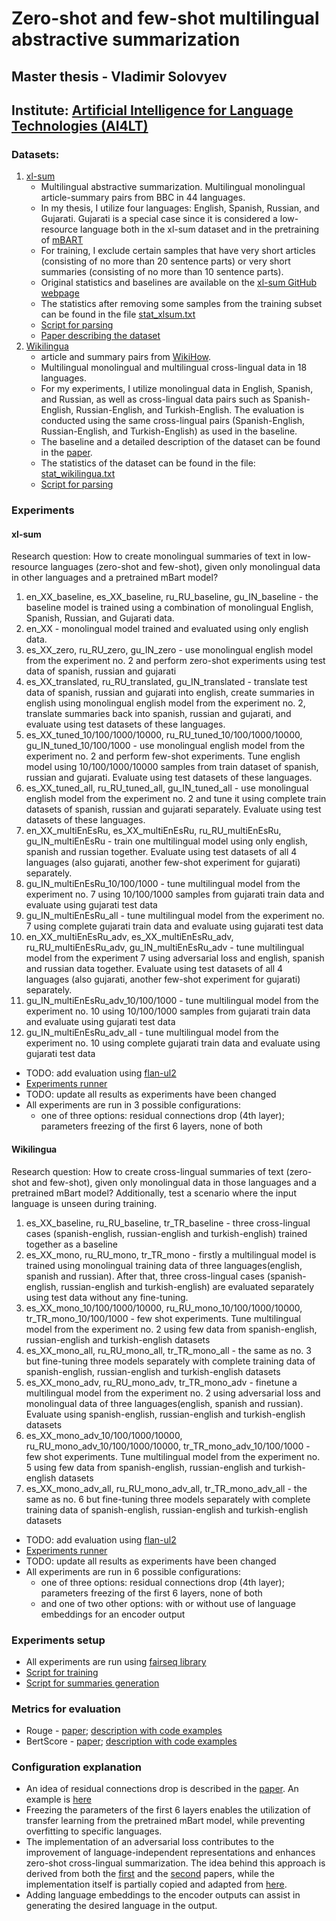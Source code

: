 # Zero-shot and few-shot multilingual abstractive summarization
## Master thesis - Vladimir Solovyev
## Institute: [Artificial Intelligence for Language Technologies (AI4LT)](https://ai4lt.anthropomatik.kit.edu/english/index.php)

### Datasets:
1. [xl-sum](https://github.com/csebuetnlp/xl-sum)
   - Multilingual abstractive summarization. Multilingual monolingual article-summary pairs from BBC in 44 languages.
   - In my thesis, I utilize four languages: English, Spanish, Russian, and Gujarati. Gujarati is a special case since it is considered a low-resource language both in the xl-sum dataset and in the pretraining of [mBART](https://arxiv.org/pdf/2001.08210.pdf)
   - For training, I exclude certain samples that have very short articles (consisting of no more than 20 sentence parts) or very short summaries (consisting of no more than 10 sentence parts).
   - Original statistics and baselines are available on the [xl-sum GitHub webpage](https://github.com/csebuetnlp/xl-sum)
   - The statistics after removing some samples from the training subset can be found in the file [stat_xlsum.txt](../summarization_datasets/stat_xlsum.txt)
   - [Script for parsing](../summarization_datasets/prepare_data_xlsum.py)
   - [Paper describing the dataset](https://aclanthology.org/2021.findings-acl.413.pdf)
2. [Wikilingua](https://github.com/esdurmus/Wikilingua)
   - article and summary pairs from [WikiHow](https://www.wikihow.com/Main-Page).
   - Multilingual monolingual and multilingual cross-lingual data in 18 languages.
   - For my experiments, I utilize monolingual data in English, Spanish, and Russian, as well as cross-lingual data pairs such as Spanish-English, Russian-English, and Turkish-English. The evaluation is conducted using the same cross-lingual pairs (Spanish-English, Russian-English, and Turkish-English) as used in the baseline.
   - The baseline and a detailed description of the dataset can be found in the [paper](https://arxiv.org/pdf/2010.03093.pdf).
   - The statistics of the dataset can be found in the file: [stat_wikilingua.txt](../summarization_datasets/stat_wikilingua.txt)
   - [Script for parsing](../summarization_datasets/prepare_data_wikilingua.py)

### Experiments

#### xl-sum

Research question: How to create monolingual summaries of text in low-resource languages (zero-shot and few-shot), given only monolingual data in other languages and a pretrained mBart model?

1. en_XX_baseline, es_XX_baseline, ru_RU_baseline, gu_IN_baseline - the baseline model is trained using a combination of monolingual English, Spanish, Russian, and Gujarati data.
2. en_XX - monolingual model trained and evaluated using only english data.
3. es_XX_zero, ru_RU_zero, gu_IN_zero - use monolingual english model from the experiment no. 2 and perform zero-shot experiments using test data of spanish, russian and gujarati
4. es_XX_translated, ru_RU_translated, gu_IN_translated - translate test data of spanish, russian and gujarati into english, create summaries in english using monolingual english model from the experiment no. 2, translate summaries back into spanish, russian and gujarati, and evaluate using test datasets of these languages.
5. es_XX_tuned_10/100/1000/10000, ru_RU_tuned_10/100/1000/10000, gu_IN_tuned_10/100/1000 - use monolingual english model from the experiment no. 2 and perform few-shot experiments. Tune english model using 10/100/1000/10000 samples from train dataset of spanish, russian and gujarati. Evaluate using test datasets of these languages.
6. es_XX_tuned_all, ru_RU_tuned_all, gu_IN_tuned_all - use monolingual english model from the experiment no. 2 and tune it using complete train datasets of spanish, russian and gujarati separately. Evaluate using test datasets of these languages.
7. en_XX_multiEnEsRu, es_XX_multiEnEsRu, ru_RU_multiEnEsRu, gu_IN_multiEnEsRu - train one multilingual model using only english, spanish and russian together. Evaluate using test datasets of all 4 languages (also gujarati, another few-shot experiment for gujarati) separately.
8. gu_IN_multiEnEsRu_10/100/1000 - tune multilingual model from the experiment no. 7 using 10/100/1000 samples from gujarati train data and evaluate using gujarati test data
9. gu_IN_multiEnEsRu_all - tune multilingual model from the experiment no. 7 using complete gujarati train data and evaluate using gujarati test data
10. en_XX_multiEnEsRu_adv, es_XX_multiEnEsRu_adv, ru_RU_multiEnEsRu_adv, gu_IN_multiEnEsRu_adv - tune multilingual model from the experiment 7 using adversarial loss and english, spanish and russian data together. Evaluate using test datasets of all 4 languages (also gujarati, another few-shot experiment for gujarati) separately.
11. gu_IN_multiEnEsRu_adv_10/100/1000 - tune multilingual model from the experiment no. 10 using 10/100/1000 samples from gujarati train data and evaluate using gujarati test data
12. gu_IN_multiEnEsRu_adv_all - tune multilingual model from the experiment no. 10 using complete gujarati train data and evaluate using gujarati test data

- TODO: add evaluation using [flan-ul2](https://huggingface.co/google/flan-ul2)
- [Experiments runner](./training_runner_xlsum.py)
- TODO: update all results as experiments have been changed
- All experiments are run in 3 possible configurations:
   - one of three options: residual connections drop (4th layer); parameters freezing of the first 6 layers, none of both

#### Wikilingua

Research question: How to create cross-lingual summaries of text (zero-shot and few-shot), given only monolingual data in those languages and a pretrained mBart model? Additionally, test a scenario where the input language is unseen during training.

1. es_XX_baseline, ru_RU_baseline, tr_TR_baseline - three cross-lingual cases (spanish-english, russian-english and turkish-english) trained together as a baseline
2. es_XX_mono, ru_RU_mono, tr_TR_mono - firstly a multilingual model is trained using monolingual training data of three languages(english, spanish and russian). After that, three cross-lingual cases (spanish-english, russian-english and turkish-english) are evaluated separately using test data without any fine-tuning.
3. es_XX_mono_10/100/1000/10000, ru_RU_mono_10/100/1000/10000, tr_TR_mono_10/100/1000 - few shot experiments. Tune multilingual model from the experiment no. 2 using few data from spanish-english, russian-english and turkish-english datasets
4. es_XX_mono_all, ru_RU_mono_all, tr_TR_mono_all - the same as no. 3 but fine-tuning three models separately with complete training data of spanish-english, russian-english and turkish-english datasets
5. es_XX_mono_adv, ru_RU_mono_adv, tr_TR_mono_adv - finetune a multilingual model from the experiment no. 2 using adversarial loss and monolingual data of three languages(english, spanish and russian). Evaluate using spanish-english, russian-english and turkish-english datasets
6. es_XX_mono_adv_10/100/1000/10000, ru_RU_mono_adv_10/100/1000/10000, tr_TR_mono_adv_10/100/1000 - few shot experiments. Tune multilingual model from the experiment no. 5 using few data from spanish-english, russian-english and turkish-english datasets
7. es_XX_mono_adv_all, ru_RU_mono_adv_all, tr_TR_mono_adv_all - the same as no. 6 but fine-tuning three models separately with complete training data of spanish-english, russian-english and turkish-english datasets


- TODO: add evaluation using [flan-ul2](https://huggingface.co/google/flan-ul2)
- [Experiments runner](./training_runner_wikilingua.py)
- TODO: update all results as experiments have been changed
- All experiments are run in 6 possible configurations:
  - one of three options: residual connections drop (4th layer); parameters freezing of the first 6 layers, none of both
  - and one of two other options: with or without use of language embeddings for an encoder output

### Experiments setup
- All experiments are run using [fairseq library](https://github.com/facebookresearch/fairseq)
- [Script for training](./train_summarization.py)
- [Script for summaries generation](./generate_summaries.py)

### Metrics for evaluation
- Rouge - [paper](https://aclanthology.org/W04-1013.pdf); [description with code examples](https://huggingface.co/spaces/evaluate-metric/rouge)
- BertScore - [paper](https://arxiv.org/pdf/1904.09675.pdf); [description with code examples](https://huggingface.co/spaces/evaluate-metric/bertscore)

### Configuration explanation
- An idea of residual connections drop is described in the [paper](https://aclanthology.org/2021.acl-long.101.pdf). An example is [here](https://github.com/dannigt/fairseq/tree/master/examples/residual_drop)
- Freezing the parameters of the first 6 layers enables the utilization of transfer learning from the pretrained mBart model, while preventing overfitting to specific languages.
- The implementation of an adversarial loss contributes to the improvement of language-independent representations and enhances zero-shot cross-lingual summarization. The idea behind this approach is derived from both the [first](https://arxiv.org/pdf/2211.01292.pdf) and the [second](https://arxiv.org/pdf/1903.07091.pdf) papers, while the implementation itself is partially copied and adapted from [here](https://github.com/dannigt/fairseq/tree/master/examples/adapter_transformer).
- Adding language embeddings to the encoder outputs can assist in generating the desired language in the output.